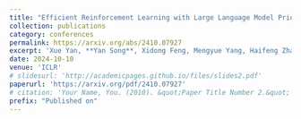 ```yaml
---
title: "Efficient Reinforcement Learning with Large Language Model Priors"
collection: publications
category: conferences
permalink: https://arxiv.org/abs/2410.07927
excerpt: 'Xue Yan, **Yan Song**, Xidong Feng, Mengyue Yang, Haifeng Zhang, Haitham Bou Ammar, Jun Wang'
date: 2024-10-10
venue: 'ICLR'
# slidesurl: 'http://academicpages.github.io/files/slides2.pdf'
paperurl: 'https://arxiv.org/pdf/2410.07927'
# citation: 'Your Name, You. (2010). &quot;Paper Title Number 2.&quot; <i>Journal 1</i>. 1(2).'
prefix: "Published on"
---
```

